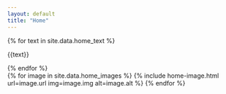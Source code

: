 ```yaml
---
layout: default
title: "Home"
---
```

<div class="main-wrap">
  <div class="text">
    {% for text in site.data.home_text %}
      <p class="home-display">{{text}}</p>
    {% endfor %}
  </div>
  <div class="image-grid">
    {% for image in site.data.home_images %}
       {% include home-image.html url=image.url img=image.img alt=image.alt %}
    {% endfor %}
  </div>
</div>
